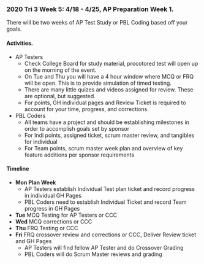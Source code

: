 ### **2020 Tri 3 Week 5: 4/18 - 4/25**, AP Preparation Week 1.
There will be two weeks of AP Test Study or PBL Coding based off your goals.
#### Activities.
* AP Testers
    * Check College Board for study material, procotored test will open up on the morning of the event.
    * On Tue and Thu you will have a 4 hour window where MCQ or FRQ will be open.  This is to provide simulation of timed testing.
    * There are many little quizes and videos assigned for review.  These are optional, but suggested.
    * For points, GH individual pages and Review Ticket is required to account for your time, progress, and corrections.
* PBL Coders
    * All teams have a project and should be establishing milestones in order to accomplish goals set by sponsor
    * For Indi points, assigned ticket, scrum master review, and tangibles for individual
    * For Team points, scrum master week plan and overview of key feature additions per sponsor requirements
#### Timeline
* **Mon Plan Week**
    * AP Testers establish Individual Test plan ticket and record progress in individual GH Pages
    * PBL Coders need to establish Individual Ticket and record Team progress in GH Pages
* **Tue** MCQ Testing for AP Testers or CCC
* **Wed** MCQ corrections or CCC  
* **Thu** FRQ Testing or CCC
* **Fri** FRQ crossover review and corrections or CCC, Deliver Review ticket and GH Pages
    * AP Testers will find fellow AP Tester and do Crossover Grading
    * PBL Coders will do Scrum Master reviews and grading
